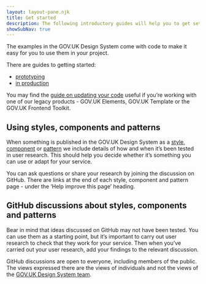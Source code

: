 ```yaml
---
layout: layout-pane.njk
title: Get started
description: The following introductory guides will help you to get set up
showSubNav: true
---
```


The examples in the GOV.UK Design System come with code to make it easy for you to use them in your project.

There are guides to getting started:

- [prototyping](prototyping/)
- [in production](production/)

You may find the [guide on updating your code](updating-your-code/) useful if you’re working with one of our legacy products - GOV.UK Elements, GOV.UK Template or the GOV.UK Frontend Toolkit.

## Using styles, components and patterns

When something is published in the GOV.UK Design System as a [style](/styles/), [component](/components/) or [pattern](/patterns/) we include details of how and when it’s been tested in user research. This should help you decide whether it’s something you can use or adapt for your service.

You can ask questions or share your research by joining the discussion on GitHub. There are links at the end of each style, component and pattern page - under the ‘Help improve this page’ heading.

## GitHub discussions about styles, components and patterns

Bear in mind that ideas discussed on GitHub may not have been tested. You can use them as a starting point, but it’s important to carry out user research to check that they work for your service. Then when you’ve carried out your user research, add your findings to the relevant discussion.

GitHub discussions are open to everyone, including members of the public. The views expressed there are the views of individuals and not the views of the [GOV.UK Design System team](/design-system-team/).
